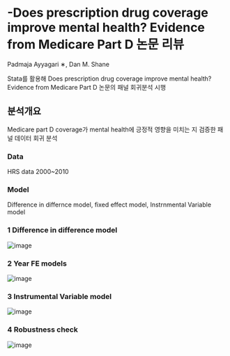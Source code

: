 # -Does prescription drug coverage improve mental health? Evidence from Medicare Part D 논문 리뷰
Padmaja Ayyagari ∗, Dan M. Shane

Stata를 활용해 Does prescription drug coverage improve mental health? Evidence from Medicare Part D 논문의 패널 회귀분석 시행


## 분석개요
Medicare part D coverage가 mental health에 긍정적 영향을 미치는 지 검증한 패널 데이터 회귀 분석

### Data 
HRS data 2000~2010 

### Model
Difference in differnce model, fixed effect model, Instrnmental Variable model


### 1 Difference in difference model
![image](https://user-images.githubusercontent.com/79688191/147722615-0645cff4-bbb9-43d0-b322-dbf279789711.png)

### 2 Year FE models
![image](https://user-images.githubusercontent.com/79688191/147722653-f18501f4-4bac-4619-bbbf-4a0ed836548a.png)

### 3 Instrumental Variable model
![image](https://user-images.githubusercontent.com/79688191/147722727-b359d1f2-ced0-4df4-ad7c-69970648672b.png)

### 4 Robustness check
![image](https://user-images.githubusercontent.com/79688191/147722734-859e13a5-8ca3-47a9-b11f-37d8a7e31047.png)


